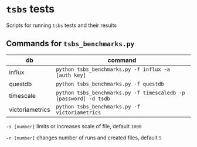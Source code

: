 # `tsbs` tests

Scripts for running `tsbs` tests and their results


## Commands for `tsbs_benchmarks.py`

| db | command |
| ---- | ---- |
| influx | `python tsbs_benchmarks.py -f influx -a [auth key]` | 
| questdb | `python tsbs_benchmarks.py -f questdb` |
| timescale | `python tsbs_benchmarks.py -f timescaledb -p [password] -d tsdb` |
| victoriametrics | `python tsbs_benchmarks.py -f victoriametrics` |

`-s [number]` limits or increases scale of file, default `1000`

`-r [number]` changes number of runs and created files, default `5`



